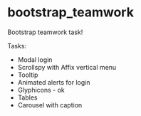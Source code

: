 # bootstrap_teamwork
Bootstrap teamwork task!

Tasks:
- Modal login
- Scrollspy with Affix vertical menu
- Tooltip
- Animated alerts for login
- Glyphicons - ok
- Tables
- Carousel with caption
